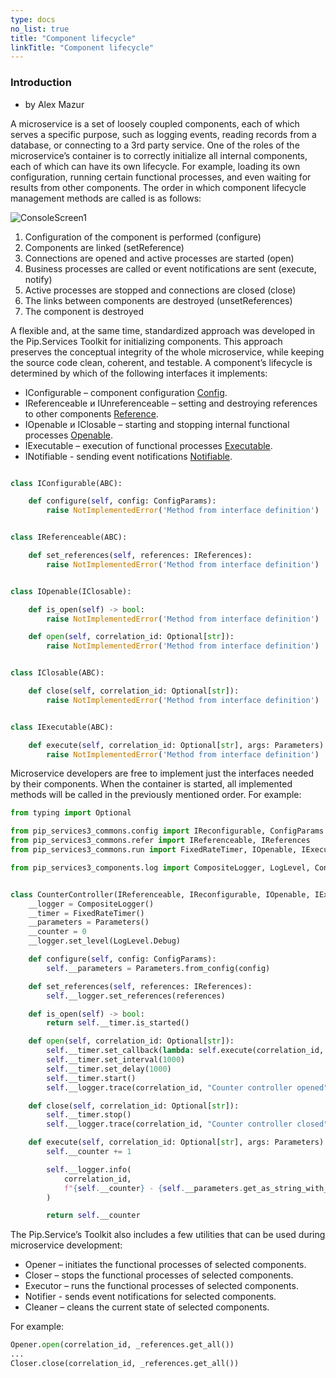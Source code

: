 ```yaml
---
type: docs
no_list: true
title: "Component lifecycle"
linkTitle: "Component lifecycle"
---
```


### Introduction

- by Alex Mazur

A microservice is a set of loosely coupled components, each of which serves a specific purpose, such as logging events, reading records from a database, or connecting to a 3rd party service.
One of the roles of the microservice’s container is to correctly initialize all internal components, each of which can have its own lifecycle. For example, loading its own configuration, running certain functional processes, and even waiting for results from other components. The order in which component lifecycle management methods are called is as follows:

![ConsoleScreen1](/images/tutorials/component_lifecycle/component_lifecycle_scheme.png)

1. Configuration of the component is performed (configure)
2. Components are linked (setReference)
3. Connections are opened and active processes are started (open)
4. Business processes are called or event notifications are sent (execute, notify)
5. Active processes are stopped and connections are closed (close)
6. The links between components are destroyed (unsetReferences)
7. The component is destroyed

A flexible and, at the same time, standardized approach was developed in the Pip.Services Toolkit for initializing components. This approach preserves the conceptual integrity of the whole microservice, while keeping the source code clean, coherent, and testable. A component’s lifecycle is determined by which of the following interfaces it implements:

- IConfigurable – component configuration [Config](../../commons/config).
- IReferenceable и IUnreferenceable – setting and destroying references to other components [Reference](../../commons/refer/reference).
- IOpenable и IClosable – starting and stopping internal functional processes [Openable](../../commons/run/iopenable).
- IExecutable – execution of functional processes [Executable](../../commons/run/iexecutable).
- INotifiable - sending event notifications [Notifiable](../../commons/run/inotifiable).

```python

class IConfigurable(ABC):

    def configure(self, config: ConfigParams):
        raise NotImplementedError('Method from interface definition')


class IReferenceable(ABC):

    def set_references(self, references: IReferences):
        raise NotImplementedError('Method from interface definition')


class IOpenable(IClosable):

    def is_open(self) -> bool:
        raise NotImplementedError('Method from interface definition')

    def open(self, correlation_id: Optional[str]):
        raise NotImplementedError('Method from interface definition')


class IClosable(ABC):

    def close(self, correlation_id: Optional[str]):
        raise NotImplementedError('Method from interface definition')


class IExecutable(ABC):

    def execute(self, correlation_id: Optional[str], args: Parameters):
        raise NotImplementedError('Method from interface definition')

```

Microservice developers are free to implement just the interfaces needed by their components. When the container is started, all implemented methods will be called in the previously mentioned order. 
For example: 

```python
from typing import Optional

from pip_services3_commons.config import IReconfigurable, ConfigParams
from pip_services3_commons.refer import IReferenceable, IReferences
from pip_services3_commons.run import FixedRateTimer, IOpenable, IExecutable, Parameters

from pip_services3_components.log import CompositeLogger, LogLevel, ConsoleLogger


class CounterController(IReferenceable, IReconfigurable, IOpenable, IExecutable):
    __logger = CompositeLogger()
    __timer = FixedRateTimer()
    __parameters = Parameters()
    __counter = 0
    __logger.set_level(LogLevel.Debug)

    def configure(self, config: ConfigParams):
        self.__parameters = Parameters.from_config(config)

    def set_references(self, references: IReferences):
        self.__logger.set_references(references)

    def is_open(self) -> bool:
        return self.__timer.is_started()

    def open(self, correlation_id: Optional[str]):
        self.__timer.set_callback(lambda: self.execute(correlation_id, self.__parameters))
        self.__timer.set_interval(1000)
        self.__timer.set_delay(1000)
        self.__timer.start()
        self.__logger.trace(correlation_id, "Counter controller opened")

    def close(self, correlation_id: Optional[str]):
        self.__timer.stop()
        self.__logger.trace(correlation_id, "Counter controller closed")

    def execute(self, correlation_id: Optional[str], args: Parameters):
        self.__counter += 1

        self.__logger.info(
            correlation_id,
            f"{self.__counter} - {self.__parameters.get_as_string_with_default('message', 'Hello World!')}"
        )

        return self.__counter

```

The Pip.Service’s Toolkit also includes a few utilities that can be used during microservice development:
- Opener – initiates the functional processes of selected components.
- Closer – stops the functional processes of selected components.
- Executor – runs the functional processes of selected components.
- Notifier - sends event notifications for selected components.
- Cleaner – cleans the current state of selected components.


For example:

```python
Opener.open(correlation_id, _references.get_all())
...
Closer.close(correlation_id, _references.get_all())
```
